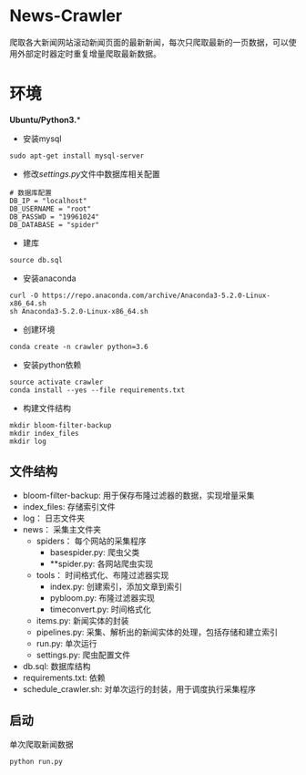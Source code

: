 # News-Crawler
爬取各大新闻网站滚动新闻页面的最新新闻，每次只爬取最新的一页数据，可以使用外部定时器定时重复增量爬取最新数据。

# 环境

**Ubuntu/Python3.***

- 安装mysql
```
sudo apt-get install mysql-server
```
- 修改$settings.py$文件中数据库相关配置
```
# 数据库配置
DB_IP = "localhost"
DB_USERNAME = "root"
DB_PASSWD = "19961024"
DB_DATABASE = "spider"
```
- 建库
```
source db.sql
```

- 安装anaconda
```
curl -O https://repo.anaconda.com/archive/Anaconda3-5.2.0-Linux-x86_64.sh
sh Anaconda3-5.2.0-Linux-x86_64.sh
```

- 创建环境
```
conda create -n crawler python=3.6
```

- 安装python依赖
```
source activate crawler
conda install --yes --file requirements.txt
```

- 构建文件结构
```
mkdir bloom-filter-backup
mkdir index_files
mkdir log
```

## 文件结构
- bloom-filter-backup: 用于保存布隆过滤器的数据，实现增量采集
- index_files: 存储索引文件
- log： 日志文件夹
- news： 采集主文件夹
  - spiders： 每个网站的采集程序
    - basespider.py: 爬虫父类
    - **spider.py: 各网站爬虫实现
  - tools： 时间格式化、布隆过滤器实现
    - index.py: 创建索引，添加文章到索引
    - pybloom.py: 布隆过滤器实现
    - timeconvert.py: 时间格式化
  - items.py: 新闻实体的封装
  - pipelines.py: 采集、解析出的新闻实体的处理，包括存储和建立索引
  - run.py: 单次运行
  - settings.py: 爬虫配置文件
- db.sql: 数据库结构
- requirements.txt: 依赖
- schedule_crawler.sh: 对单次运行的封装，用于调度执行采集程序



## 启动
单次爬取新闻数据
```
python run.py
```
